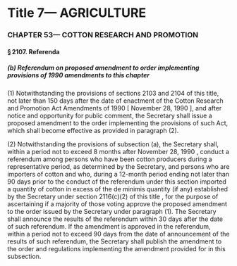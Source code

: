 
# Title 7— AGRICULTURE
### CHAPTER 53— COTTON RESEARCH AND PROMOTION
#### § 2107. Referenda
##### (b) Referendum on proposed amendment to order implementing provisions of 1990 amendments to this chapter

(1) Notwithstanding the provisions of sections 2103 and 2104 of this title, not later than 150 days after the date of enactment of the Cotton Research and Promotion Act Amendments of 1990 [ November 28, 1990 ], and after notice and opportunity for public comment, the Secretary shall issue a proposed amendment to the order implementing the provisions of such Act, which shall become effective as provided in paragraph (2).

(2) Notwithstanding the provisions of subsection (a), the Secretary shall, within a period not to exceed 8 months after November 28, 1990 , conduct a referendum among persons who have been cotton producers during a representative period, as determined by the Secretary, and persons who are importers of cotton and who, during a 12-month period ending not later than 90 days prior to the conduct of the referendum under this section imported a quantity of cotton in excess of the de minimis quantity (if any) established by the Secretary under section 2116(c)(2) of this title , for the purpose of ascertaining if a majority of those voting approve the proposed amendment to the order issued by the Secretary under paragraph (1). The Secretary shall announce the results of the referendum within 30 days after the date of such referendum. If the amendment is approved in the referendum, within a period not to exceed 90 days from the date of announcement of the results of such referendum, the Secretary shall publish the amendment to the order and regulations implementing the amendment provided for in this subsection.
